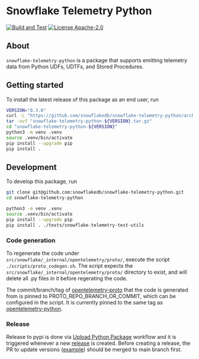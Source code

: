 # Snowflake Telemetry Python

[![Build and Test](https://github.com/snowflakedb/snowflake-telemetry-python/actions/workflows/build-test.yml/badge.svg)](https://github.com/snowflakedb/snowflake-telemetry-python/actions/workflows/build-test.yml)
[![License Apache-2.0](https://img.shields.io/:license-Apache%202-brightgreen.svg)](http://www.apache.org/licenses/LICENSE-2.0.txt)

## About

`snowflake-telemetry-python` is a package that supports emitting telemetry data from Python UDFs, UDTFs, and Stored Procedures.

## Getting started

To install the latest release of this package as an end user, run

```bash
VERSION="0.3.0"
curl -L "https://github.com/snowflakedb/snowflake-telemetry-python/archive/refs/tags/v${VERSION}.tar.gz" > "snowflake-telemetry-python-${VERSION}.tar.gz"
tar -xvf "snowflake-telemetry-python-${VERSION}.tar.gz"
cd "snowflake-telemetry-python-${VERSION}"
python3 -m venv .venv
source .venv/bin/activate
pip install --upgrade pip
pip install .
```

## Development

To develop this package, run

```bash
git clone git@github.com:snowflakedb/snowflake-telemetry-python.git
cd snowflake-telemetry-python

python3 -m venv .venv
source .venv/bin/activate
pip install --upgrade pip
pip install . ./tests/snowflake-telemetry-test-utils
```

### Code generation

To regenerate the code under `src/snowflake/_internal/opentelemetry/proto/`, execute the script `./scripts/proto_codegen.sh`. The script expects the `src/snowflake/_internal/opentelemetry/proto/` directory to exist, and will delete all .py files in it before regerating the code.

The commit/branch/tag of [opentelemetry-proto](https://github.com/open-telemetry/opentelemetry-proto) that the code is generated from is pinned to PROTO_REPO_BRANCH_OR_COMMIT, which can be configured in the script. It is currently pinned to the same tag as [opentelemetry-python](https://github.com/open-telemetry/opentelemetry-python/blob/main/scripts/proto_codegen.sh#L15).


### Release

Release to pypi is done via [Upload Python Package](https://github.com/snowflakedb/snowflake-telemetry-python/actions/workflows/python-publish.yml) workflow and it is triggered whenever a new [release](https://github.com/snowflakedb/snowflake-telemetry-python/releases) is created. Before creating a release, the PR to update versions ([example](https://github.com/snowflakedb/snowflake-telemetry-python/pull/54)) should be merged to main branch first.